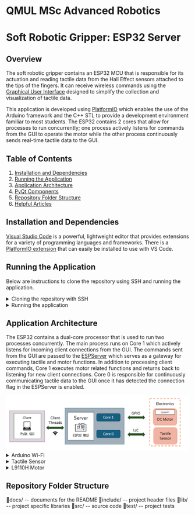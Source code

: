 # QMUL MSc Advanced Robotics
# Soft Robotic Gripper: ESP32 Server

## Overview
The soft robotic gripper contains an ESP32 MCU that is responsible for its actuation and reading tactile data from the Hall Effect sensors attached to the tips of the fingers. It can receive wireless commands using the [Graphical User Interface](https://github.com/gpoell/qmul-rbh-gui) designed to simplify the collection and visualization of tactile data. 

This application is developed using [PlatformIO](https://docs.platformio.org/en/latest/what-is-platformio.html) which enables the use of the Arduino framework and the C++ STL to provide a development environment familiar to most students. The ESP32 contains 2 cores that allow for processes to run concurrently; one process actively listens for commands from the GUI to operate the motor while the other process continuously sends real-time tactile data to the GUI.  

## Table of Contents
1. [Installation and Dependencies](https://github.com/gpoell/qmul-rbh-gui/tree/feature-update-readme?tab=readme-ov-file#installation-and-dependencies)
2. [Running the Application](https://github.com/gpoell/qmul-rbh-gui/tree/feature-update-readme?tab=readme-ov-file#running-the-application)
3. [Application Architecture](https://github.com/gpoell/qmul-rbh-gui/tree/feature-update-readme?tab=readme-ov-file#application-architecture)
4. [PyQt Components](https://github.com/gpoell/qmul-rbh-gui/tree/feature-update-readme?tab=readme-ov-file#pyqt-components)
5. [Repository Folder Structure](https://github.com/gpoell/qmul-rbh-gui/tree/feature-update-readme?tab=readme-ov-file#repository-folder-structure)
6. [Helpful Articles](https://github.com/gpoell/qmul-rbh-gui/tree/feature-update-readme?tab=readme-ov-file#helpful-articles)

## Installation and Dependencies
[Visual Studio Code](https://code.visualstudio.com/) is a powerful, lightweight editor that provides extensions for a variety of programming languages and frameworks. There is a [PlatformIO extension](https://docs.platformio.org/en/latest/integration/ide/vscode.html) that can easily be installed to use with VS Code.

## Running the Application
Below are instructions to clone the repository using SSH and running the application.

<details>
<summary>Cloning the repository with SSH</summary>

1. Install the latest version of [Git.](https://git-scm.com/downloads)
2. Connect to your GitHub account with SSH: [Connecting to GitHub with SSH](https://docs.github.com/en/authentication/connecting-to-github-with-ssh "Connecting to GitHub with SSH"). Specifically use the instructions below
    1. <https://docs.github.com/en/authentication/connecting-to-github-with-ssh/generating-a-new-ssh-key-and-adding-it-to-the-ssh-agent>
    2. <https://docs.github.com/en/authentication/connecting-to-github-with-ssh/adding-a-new-ssh-key-to-your-github-account>
3. Create a directory called PlatformIO. PlatformIO requires this folder to detect the workspace.
4. Clone the repository under the PlatformIO directory:
```
git clone git@github.com:gpoell/qmul-rbh-esp32.git
```
</details>

<details>
<summary>Running the application</summary>

Open the repository with VS Code once PlatformIO is installed. PlatformIO should automatically detect the platformio.ini file at the root level of the repository and configure your PlatformIO workspace. PlatformIO provides similar features to Arduino and follows the same process of building, uploading, and opening the Serial Monitor. I would recommend starting with the [PlatformIO Quick Start](https://docs.platformio.org/en/latest/integration/ide/vscode.html) example to ensure everything is configured correctly.

1. Build the workspace
2. Upload the executable to the ESP32
3. Open the Serial Monitor

<b>Note:</b>  
The Wi-Fi connection details are automatically read from a header file called secrets.h inside of the includes/ directory. This file should contain your connection details in the following format:  
<b>secrets.h</b>

```
#ifndef secrets_h
#define secrets_h

struct wifi_creds {
    const char ssid[5] = "SSID";
    const char passwd[8] = "password";
};

#endif
```
</details>

## Application Architecture
The ESP32 contains a dual-core processor that is used to run two processes concurrently. The main process runs on Core 1 which actively listens for incoming client connections from the GUI. The commands sent from the GUI are passed to the [ESPServer](include/ESPServer.h) which serves as a gateway for executing tactile and motor functions. In addition to processing client commands, Core 1 executes motor related functions and returns back to listening for new client connections. Core 0 is responsible for continuously communicating tactile data to the GUI once it has detected the connection flag in the ESPServer is enabled. 

<picture>
    <img src='docs/esp_architecture.png'>
</pictuer>

<details>
<summary>Arduino Wi-Fi</summary>

The [Arduino Wi-Fi](https://www.arduino.cc/reference/en/libraries/wifi/) libraries are used to create the server running on the ESP32. During setup, the [ESPServer](include/ESPServer.h) is initialized which sets the IP configuration, connects to the network defined in secrets.h, and starts the [server](https://www.arduino.cc/reference/en/libraries/wifi/server.begin). Core1 actively listens and processes incoming [WiFiClient](https://www.arduino.cc/reference/en/libraries/wifi/wificlient) connections. Data is sent back to the GUI through the [client.print()](https://www.arduino.cc/reference/en/libraries/wifi/client.print) method.
</details>

<details>
<summary>Tactile Sensor</summary>

The [Tactile Sensor](include/TactileSensor.h) is composed of 4 [MLX90393](include/MLX90393.h) Hall Effect sensors that record magnetic flux density measurements in 3 dimensions. Each Hall Effect sensor has a magnet suspended slightly above it in a soft silicon material which create larger magnetic flux readings as they are pressed towards the sensors. These recordings are captured using I2C and the Arduino Wire library. The memory addresses containing the 3 dimensional recordings of for the Hall Effect sensors are found in its [datasheet](docs/MLX90393-Datasheet-Melexis.PDF). 
</details>

<details>
<summary>L9110H Motor</summary>

The actuator for the soft robotic gripper is a [RS PRO Brushed Geared DC Geared Motor](https://my.rs-online.com/web/p/dc-motors/4130600) connected to a [L9110H H-Bridge Motor Driver](https://www.adafruit.com/product/4489). The motor terminals can be connected to the ESP32 GPIO pins 18 and 19 where the direction of the motor is controlled by supplying power to one of the pins using Arduino's digitalWrite method. The [L9110H Motor](include/L9110HMotor.h) is a simple module containing methods for initializing the pins, and opening and closing the gripper.
</details>

## Repository Folder Structure
📁docs/         -- documents for the README
📁include/      -- project header files
📁lib/          -- project specific libraries
📁src/          -- source code
📁test/         -- project tests
